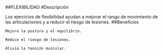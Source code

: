 ##FLEXIBILIDAD
#Descripción

Los ejercicios de flexibilidad ayudan a mejorar el rango de movimiento de las articulaciones y a reducir el riesgo de lesiones.
##Beneficios

    Mejora la postura y el equilibrio.

    Reduce el riesgo de lesiones.

    Alivia la tensión muscular.

